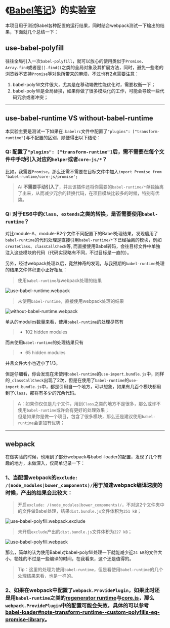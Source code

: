 # 《[Babel笔记](https://itony.net/post/babel-note.html)》的实验室

本项目用于测试Babel各种配置的运行结果，同时结合webpack测试一下输出的结果，下面就几个总结一下：

## use-babel-polyfill

往往全局引入一次`babel-polyfill`，就可以放心的使用类似于`Promise`、`Array.find`或者是`[].find()`之类的全局对象及其扩展方法，同时，避免一些老的浏览器不支持`Promise`等对象所带来的麻烦，不过也有2点需要注意：

1. babel-polyfill文件很大，尤其是在移动端做性能优化时，需要权衡一下；
2. babel-polyfill是全局替换，如果你做了很多模块化的工作，可能会导致一些代码冗余或者冲突；

---

## use-babel-runtime VS without-babel-runtime

本实验主要是测试一下如果在`.babelrc`文件中配置了`"plugins": ["transform-runtime"]`与不配置的区别，顺便得出以下结论：

### Q: 配置了`"plugins": ["transform-runtime"]`后，需不需要在每个文件中手动引入对应的`helper`或者`core-js/*`？

比如，我需要`Promise`，那么还需不需要在目标文件中加入`import Promise from 'babel-runtime/core-js/promise';`

> A: **不需要手动引入了**，并且该插件还将你需要的`babel-runtime/*`单独抽离了出来，从而减少冗余的转换代码，在项目模块比较多的时候，特别有优势。

### Q: 对于ES6中的`Class`、`extends`之类的转换，是否需要使用`babel-runtime`？

对比module-A、module-B2个文件不同配置下的Babel处理结果，发现启用了`babel-runtime`的代码处理是直接引用`babel-runtime/*`下已经抽离的模块，例如`createClass`、`classCallCheck`等, 而直接使用Babel转码，会往目标文件中单独注入这些模块的代码（代码实现略有不同，不过目标是一直的）。

另外，经过webpack处理以后，竟然神奇的发现，与我预期的`babel-runtime`处理的结果文件体积更小正好相反：

> 使用`babel-runtime`与webpack处理的结果

![use-babel-runtime.webpack](./images/use-babel-runtime.webpack.png)

> 未使用`babel-runtime`，直接使用webpack处理的结果

![without-babel-runtime.webpack](./images/without-babel-runtime.webpack.png)

单从的modules数量来看，使用`babel-runtime`的处理尽然有

> * 102 hidden modules

而未使用`babel-runtime`的处理结果只有

> * 65 hidden modules

并且文件大小也近小了1/3。

但是仔细看，你会发现在未使用`babel-runtime`的`use-import.bundle.js`中，同样的`_classCallCheck`出现了2次，但是在使用了`babel-runtime`的`use-import.bundle.js`中，都是引用自一个地方，可以想象，如果有几百个模块都用到了`Class`，那将有多少的冗余代码。

> A：如果你仅仅是几个文件，用到`Class`之类的地方不是很多，那么或许不使用`babel-runtime`或许会有更好的处理效果；  
> 但是如果你是做一个项目，包含了很多模块，那么还是建议使用`babel-runtime`会更加有优势；

---

## webpack

在做实验的时候，也用到了部分webpack与babel-loader的配置，发现了几个有趣的地方，未做深入，仅简单记录一下：

### 1、当配置webpack的`exclude: /(node_modules|bower_components)/`用于加速webpack编译速度的时候，产出的结果会比较大：

> 开启`exclude: /(node_modules|bower_components)/`，不对这2个文件夹中的文件做Babel处理，结果`dist.bundle.js`文件体积为`251 kB`；

![use-babel-polyfill.webpack.exclude](./images/use-babel-polyfill.webpack.exclude.png)

> 未开启`exclude`产出的`dist.bundle.js`文件体积为`227 kB`；

![use-babel-polyfill.webpack](./images/use-babel-polyfill.webpack.png)

那么，简单的认为使用Babel对babel-polyfill处理一下就能减少近`24 kB`的文件大小，牺牲的不过是一些编译的时间，在我看来，这个还是值得的。

> Tip：这里的处理为使用`babel-runtime`，但是看使用`babel-runtime`的几个处理结果来看，也是一样的。

### 2、如果在webpack中配置了`webpack.ProvidePlugin`，如果此时还是用`babel-runtime`之类的[regenerator runtime](https://github.com/facebook/regenerator/blob/master/packages/regenerator-runtime/runtime.js)与[core.js](https://github.com/zloirock/core-js)，那么`webpack.ProvidePlugin`中的配置可能会失效，具体的可以参考[babel-loader\#note-transform-runtime--custom-polyfills-eg-promise-library](https://github.com/babel/babel-loader#note-transform-runtime--custom-polyfills-eg-promise-library)。



